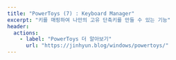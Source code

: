 ```yaml
---
title: "PowerToys (7) : Keyboard Manager"
excerpt: "키를 매핑하여 나만의 고유 단축키를 만들 수 있는 기능"
header:
  actions:
    - label: "PowerToys 더 알아보기"
      url: "https://jinhyun.blog/windows/powertoys/"
---
```

